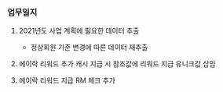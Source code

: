 ### 업무일지

1. 2021년도 사업 계획에 필요한 데이터 추출

   - 정상회원 기준 변경에 따른 데이터 재추출

2. 에이락 리워드 추가 캐시 지급 시 참조값에 리워드 지급 유니크값 삽입

3. 에이락 리워드 지급 RM 체크 추가
